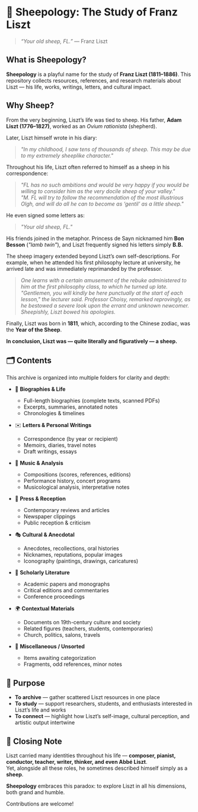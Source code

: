 # 🐑 Sheepology: The Study of Franz Liszt

> *“Your old sheep, FL.”* — Franz Liszt

## What is Sheepology?

**Sheepology** is a playful name for the study of **Franz Liszt (1811–1886)**.
This repository collects resources, references, and research materials about Liszt — his life, works, writings, letters, and cultural impact.

## Why Sheep?

From the very beginning, Liszt’s life was tied to sheep. His father, **Adam Liszt (1776–1827)**, worked as an *Ovium rationista* (shepherd).

Later, Liszt himself wrote in his diary:
> *"In my childhood, I saw tens of thousands of sheep. This may be due to my extremely sheeplike character."*

Throughout his life, Liszt often referred to himself as a sheep in his correspondence:
> *"FL has no such ambitions and would be very happy if you would be willing to consider him as the very docile sheep of your valley."*  
> *"M. FL will try to follow the recommendation of the most illustrious Olgh, and will do all he can to become as ‘gentil’ as a little sheep."*

He even signed some letters as:
> *"Your old sheep, FL."*

His friends joined in the metaphor. Princess de Sayn nicknamed him **Bon Besson** (*"lamb twin"*), and Liszt frequently signed his letters simply **B.B.**

The sheep imagery extended beyond Liszt’s own self-descriptions.
For example, when he attended his first philosophy lecture at university, he arrived late and was immediately reprimanded by the professor.  

> *One learns with a certain amusement of the rebuke administered to him at the first philosophy class, to which he turned up late. "Gentlemen, you will kindly be here punctually at the start of each lesson," the lecturer said. Professor Choisy, remarked reprovingly, as he bestowed a severe look upon the errant and unknown newcomer. Sheepishly, Liszt bowed his apologies.*  

Finally, Liszt was born in **1811**, which, according to the Chinese zodiac, was the **Year of the Sheep**.

**In conclusion, Liszt was — quite literally and figuratively — a sheep.**

## 🗂 Contents

This archive is organized into multiple folders for clarity and depth:

- 📖 **Biographies & Life**  
  - Full-length biographies (complete texts, scanned PDFs)  
  - Excerpts, summaries, annotated notes  
  - Chronologies & timelines  

- ✉️ **Letters & Personal Writings**  
  - Correspondence (by year or recipient)  
  - Memoirs, diaries, travel notes  
  - Draft writings, essays  

- 🎼 **Music & Analysis**  
  - Compositions (scores, references, editions)  
  - Performance history, concert programs  
  - Musicological analysis, interpretative notes  

- 📰 **Press & Reception**  
  - Contemporary reviews and articles  
  - Newspaper clippings  
  - Public reception & criticism  

- 🎭 **Cultural & Anecdotal**  
  - Anecdotes, recollections, oral histories  
  - Nicknames, reputations, popular images  
  - Iconography (paintings, drawings, caricatures)  

- 🧾 **Scholarly Literature**  
  - Academic papers and monographs  
  - Critical editions and commentaries  
  - Conference proceedings  

- 🌍 **Contextual Materials**  
  - Documents on 19th-century culture and society  
  - Related figures (teachers, students, contemporaries)  
  - Church, politics, salons, travels  

- 📂 **Miscellaneous / Unsorted**  
  - Items awaiting categorization  
  - Fragments, odd references, minor notes 

## 🎯 Purpose

- **To archive** — gather scattered Liszt resources in one place  
- **To study** — support researchers, students, and enthusiasts interested in Liszt’s life and works  
- **To connect** — highlight how Liszt’s self-image, cultural perception, and artistic output intertwine  

## 🐏 Closing Note

Liszt carried many identities throughout his life — **composer, pianist, conductor, teacher, writer, thinker, and even Abbé Liszt**.  
Yet, alongside all these roles, he sometimes described himself simply as a **sheep**.  

**Sheepology** embraces this paradox: to explore Liszt in all his dimensions, both grand and humble.  

Contributions are welcome!
